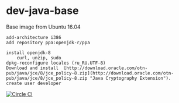 # dev-java-base
Base image from Ubuntu 16.04
    
    add-architecture i386
    add repository ppa:openjdk-r/ppa

    install openjdk-8 
	    curl, unzip, sudo
    dpkg-reconfigure locales (ru_RU.UTF-8)
    Download and install  [http://download.oracle.com/otn-pub/java/jce/8/jce_policy-8.zip](http://download.oracle.com/otn-pub/java/jce/8/jce_policy-8.zip "Java Cryptography Extension").
    create user developer

[![Circle CI](https://circleci.com/gh/ZanyXDev/dev-java-base.svg?style=svg)](https://circleci.com/gh/zanyxdev/dev-java-base)

